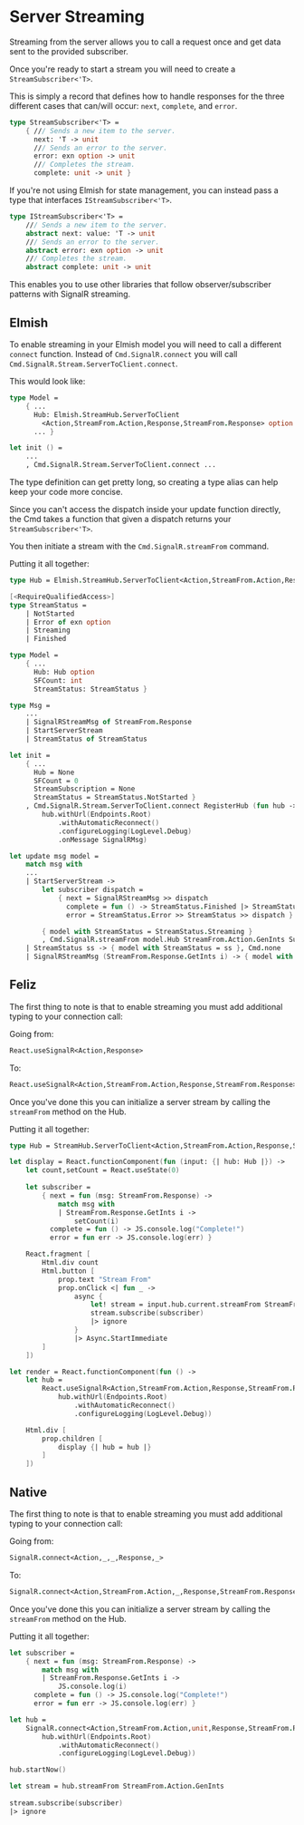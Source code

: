 # Server Streaming

Streaming from the server allows you to call a request once
and get data sent to the provided subscriber. 

Once you're ready to start a stream you will need to create a `StreamSubscriber<'T>`.

This is simply a record that defines how to handle responses for the three different cases
that can/will occur: `next`, `complete`, and `error`. 

```fsharp
type StreamSubscriber<'T> =
    { /// Sends a new item to the server.
      next: 'T -> unit
      /// Sends an error to the server.
      error: exn option -> unit
      /// Completes the stream.
      complete: unit -> unit }
```

If you're not using Elmish for state management, you can
instead pass a type that interfaces `IStreamSubscriber<'T>`.

```fsharp
type IStreamSubscriber<'T> =
    /// Sends a new item to the server.
    abstract next: value: 'T -> unit
    /// Sends an error to the server.
    abstract error: exn option -> unit
    /// Completes the stream.
    abstract complete: unit -> unit
```

This enables you to use other libraries that follow observer/subscriber patterns
with SignalR streaming.

## Elmish

To enable streaming in your Elmish model you will need to call
a different `connect` function. Instead of `Cmd.SignalR.connect` you
will call `Cmd.SignalR.Stream.ServerToClient.connect`.

This would look like:
```fsharp
type Model =
    { ...
      Hub: Elmish.StreamHub.ServerToClient
        <Action,StreamFrom.Action,Response,StreamFrom.Response> option
      ... }

let init () =
    ...
    , Cmd.SignalR.Stream.ServerToClient.connect ...
```

The type definition can get pretty long, so creating a type alias can help 
keep your code more concise.

Since you can't access the dispatch inside your update function directly, the Cmd takes a 
function that given a dispatch returns your `StreamSubscriber<'T>`.

You then initiate a stream with the `Cmd.SignalR.streamFrom` command.

Putting it all together:

```fsharp
type Hub = Elmish.StreamHub.ServerToClient<Action,StreamFrom.Action,Response,StreamFrom.Response>

[<RequireQualifiedAccess>]
type StreamStatus =
    | NotStarted
    | Error of exn option
    | Streaming
    | Finished

type Model =
    { ...
      Hub: Hub option
      SFCount: int
      StreamStatus: StreamStatus }

type Msg =
    ...
    | SignalRStreamMsg of StreamFrom.Response
    | StartServerStream
    | StreamStatus of StreamStatus

let init =
    { ...
      Hub = None
      SFCount = 0
      StreamSubscription = None
      StreamStatus = StreamStatus.NotStarted }
    , Cmd.SignalR.Stream.ServerToClient.connect RegisterHub (fun hub -> 
        hub.withUrl(Endpoints.Root)
            .withAutomaticReconnect()
            .configureLogging(LogLevel.Debug)
            .onMessage SignalRMsg)

let update msg model =
    match msg with
    ...
    | StartServerStream ->
        let subscriber dispatch =
            { next = SignalRStreamMsg >> dispatch
              complete = fun () -> StreamStatus.Finished |> StreamStatus |> dispatch
              error = StreamStatus.Error >> StreamStatus >> dispatch }

        { model with StreamStatus = StreamStatus.Streaming }
        , Cmd.SignalR.streamFrom model.Hub StreamFrom.Action.GenInts Subscription subscriber
    | StreamStatus ss -> { model with StreamStatus = ss }, Cmd.none
    | SignalRStreamMsg (StreamFrom.Response.GetInts i) -> { model with SFCount = i }, Cmd.none
```

## Feliz

The first thing to note is that to enable streaming you must add additional typing 
to your connection call:

Going from:
```fsharp
React.useSignalR<Action,Response>
```

To:
```fsharp
React.useSignalR<Action,StreamFrom.Action,Response,StreamFrom.Response>
```

Once you've done this you can initialize a server stream by calling the `streamFrom`
method on the Hub.

Putting it all together:
```fsharp
type Hub = StreamHub.ServerToClient<Action,StreamFrom.Action,Response,StreamFrom.Response>

let display = React.functionComponent(fun (input: {| hub: Hub |}) ->
    let count,setCount = React.useState(0)
                
    let subscriber = 
        { next = fun (msg: StreamFrom.Response) -> 
            match msg with
            | StreamFrom.Response.GetInts i ->
                setCount(i)
          complete = fun () -> JS.console.log("Complete!")
          error = fun err -> JS.console.log(err) }

    React.fragment [
        Html.div count
        Html.button [
            prop.text "Stream From"
            prop.onClick <| fun _ -> 
                async {
                    let! stream = input.hub.current.streamFrom StreamFrom.Action.GenInts
                    stream.subscribe(subscriber)
                    |> ignore
                }
                |> Async.StartImmediate
        ]
    ])

let render = React.functionComponent(fun () ->
    let hub =
        React.useSignalR<Action,StreamFrom.Action,Response,StreamFrom.Response>(fun hub -> 
            hub.withUrl(Endpoints.Root)
                .withAutomaticReconnect()
                .configureLogging(LogLevel.Debug))

    Html.div [
        prop.children [
            display {| hub = hub |}
        ]
    ])
```

## Native

The first thing to note is that to enable streaming you must add additional typing 
to your connection call:

Going from:
```fsharp
SignalR.connect<Action,_,_,Response,_>
```

To:
```fsharp
SignalR.connect<Action,StreamFrom.Action,_,Response,StreamFrom.Response>
```

Once you've done this you can initialize a server stream by calling the `streamFrom`
method on the Hub.

Putting it all together:
```fsharp
let subscriber = 
    { next = fun (msg: StreamFrom.Response) -> 
        match msg with
        | StreamFrom.Response.GetInts i ->
            JS.console.log(i)
      complete = fun () -> JS.console.log("Complete!")
      error = fun err -> JS.console.log(err) }

let hub =
    SignalR.connect<Action,StreamFrom.Action,unit,Response,StreamFrom.Response>(fun hub ->
        hub.withUrl(Endpoints.Root)
            .withAutomaticReconnect()
            .configureLogging(LogLevel.Debug))

hub.startNow()

let stream = hub.streamFrom StreamFrom.Action.GenInts
    
stream.subscribe(subscriber)
|> ignore
```
